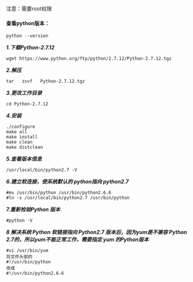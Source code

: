 注意：需要root权限

#### 查看python版本：
```
python --version
```

***1.下载Python-2.7.12***
```
wget https://www.python.org/ftp/python/2.7.12/Python-2.7.12.tgz
```

***2.解压***
```
tar   zxvf   Python-2.7.12.tgz
```

***3.更改工作目录***
```
cd Python-2.7.12  
```

***4.安装***
```
./configure  
make all             
make install  
make clean  
make distclean  
```

***5.查看版本信息***
```
/usr/local/bin/python2.7 -V  
```


***6.建立软连接，使系统默认的 python指向 python2.7***
```
#mv /usr/bin/python /usr/bin/python2.6.6  
#ln -s /usr/local/bin/python2.7 /usr/bin/python  
```

***7.重新检验Python 版本***
```
#python -V  
```

***8 解决系统 Python 软链接指向 Python2.7 版本后，因为yum是不兼容 Python 2.7的，所以yum不能正常工作，需要指定 yum 的Python版本***
```
#vi /usr/bin/yum  
将文件头部的
#!/usr/bin/python
改成
#!/usr/bin/python2.6.6
```
